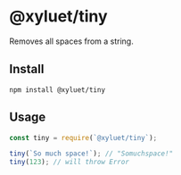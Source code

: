 # @xyluet/tiny

Removes all spaces from a string.

## Install

```shell
npm install @xyluet/tiny
```

## Usage

```js
const tiny = require(`@xyluet/tiny`);

tiny(`So much space!`); // "Somuchspace!"
tiny(123); // will throw Error

```
